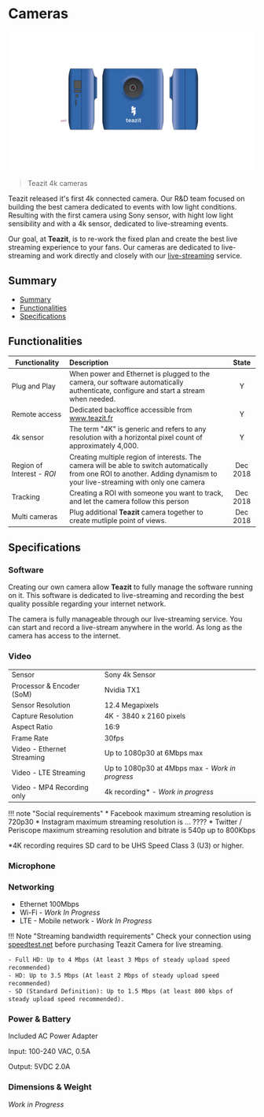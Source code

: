 # Cameras

![Teazit 4k Camera](../assets/teazit-images/teazit-images.002.jpeg)
> Teazit 4k cameras

Teazit released it's first 4k connected camera.
Our R&D team focused on building the best camera dedicated to events with
low light conditions. Resulting with the first camera using Sony sensor,
with hight low light sensibility and with a 4k sensor,
dedicated to live-streaming events.

Our goal, at **Teazit**, is to re-work the fixed plan and create the best live
streaming experience to your fans. Our cameras are dedicated to live-streaming
and work directly and closely with our [live-streaming](/live-streamings)
service.

## Summary

- [Summary](#summary)
- [Functionalities](#functionalities)
- [Specifications](#specifications)

## Functionalities

| Functionality     | Description              | State                |
|--------------|:---------------------|:-----------------------:|
| Plug and Play | When power and Ethernet is plugged to the camera, our software automatically authenticate, configure and start a stream when needed. | Y |
| Remote access | Dedicated backoffice accessible from www.teazit.fr | Y |
| 4k sensor     | The term "4K" is generic and refers to any resolution with a horizontal pixel count of approximately 4,000. | Y |
| Region of Interest - *ROI* | Creating multiple region of interests. The camera will be able to switch automatically from one ROI to another. Adding dynamism to your live-streaming with only one camera | Dec 2018 |
| Tracking | Creating a ROI with someone you want to track, and let the camera follow this person | Dec 2018 |
| Multi cameras | Plug additional **Teazit** camera together to create mutliple point of views. | Dec 2018 |

## Specifications

### Software

Creating our own camera allow **Teazit** to fully manage the software running
on it. This software is dedicated to live-streaming and recording the best
quality possible regarding your internet network.

The camera is fully manageable through our live-streaming service. You can start
and record a live-stream anywhere in the world. As long as the camera has
access to the internet.


### Video

|  |  |
|:--------------|:---------------------|
| Sensor     | Sony 4k Sensor              |
| Processor & Encoder (SoM) | Nvidia TX1   |
| Sensor Resolution    | 12.4 Megapixels  |
| Capture Resolution | 4K - 3840 x 2160 pixels |
| Aspect Ratio | 16:9 |
| Frame Rate | 30fps |
| Video - Ethernet Streaming | Up to 1080p30 at 6Mbps max |
| Video - LTE Streaming      | Up to 1080p30 at 4Mbps max - *Work in progress* |
| Video - MP4 Recording only | 4k recording* - *Work in progress* |

!!! note "Social requirements"
    * Facebook maximum streaming resolution is 720p30
    * Instagram maximum streaming resolution is ... ????
    * Twitter / Periscope maximum streaming resolution and bitrate is 540p up to 800Kbps

\*4K recording requires SD card to be UHS Speed Class 3 (U3) or higher.

### Microphone


### Networking

* Ethernet 100Mbps
* Wi-Fi - *Work In Progress*
* LTE - Mobile network - *Work In Progress*

!!! Note "Streaming bandwidth requirements"
    Check your connection using [speedtest.net](https://www.speedtest.net) before purchasing Teazit Camera for live streaming.

    - Full HD: Up to 4 Mbps (At least 3 Mbps of steady upload speed recommended)
    - HD: Up to 3.5 Mbps (At least 2 Mbps of steady upload speed recommended)
    - SD (Standard Definition): Up to 1.5 Mbps (at least 800 kbps of steady upload speed recommended).


### Power & Battery

Included AC Power Adapter

Input: 100-240 VAC, 0.5A

Output: 5VDC 2.0A


### Dimensions & Weight

*Work in Progress*
